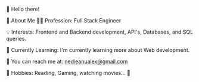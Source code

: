 👋 Hello there!

🌟 About Me
👨‍💻 Profession: Full Stack Engineer

💡 Interests: Frontend and Backend development, API's, Databases, and SQL queries.

🌱 Currently Learning: I'm currently learning more about Web development.

📩 You can reach me at: nedieanualex@gmail.com

🎨 Hobbies: Reading, Gaming, watching movies... 🍿
